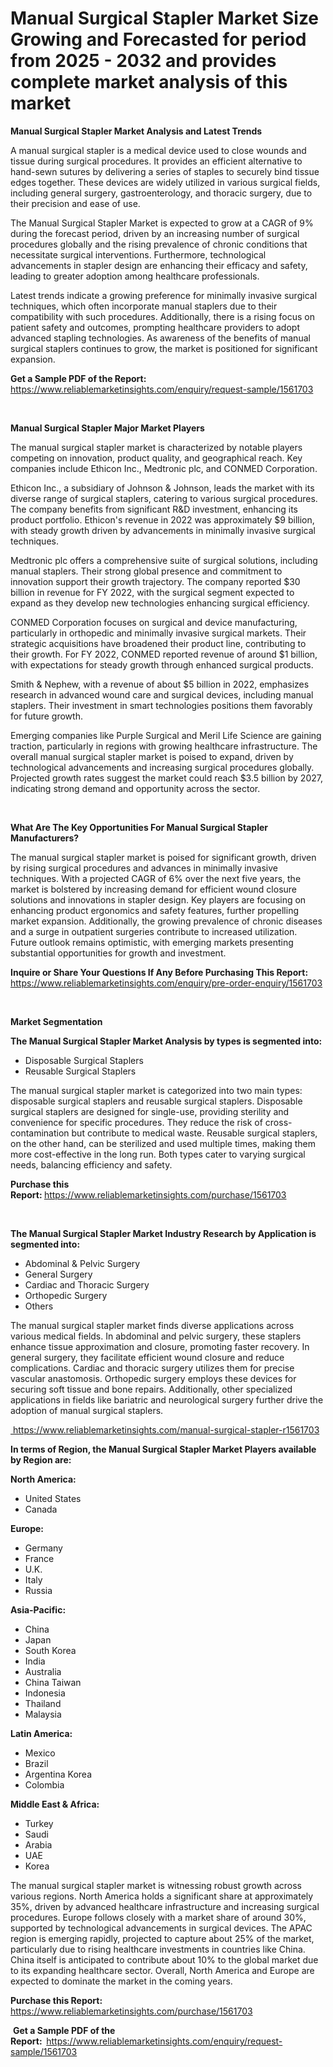 <p><h1>Manual Surgical Stapler Market Size Growing and Forecasted for period from 2025 - 2032 and provides complete market analysis of this market</h1></p><p><strong>Manual Surgical Stapler Market Analysis and Latest Trends</strong></p>
<p><p>A manual surgical stapler is a medical device used to close wounds and tissue during surgical procedures. It provides an efficient alternative to hand-sewn sutures by delivering a series of staples to securely bind tissue edges together. These devices are widely utilized in various surgical fields, including general surgery, gastroenterology, and thoracic surgery, due to their precision and ease of use.</p><p>The Manual Surgical Stapler Market is expected to grow at a CAGR of 9% during the forecast period, driven by an increasing number of surgical procedures globally and the rising prevalence of chronic conditions that necessitate surgical interventions. Furthermore, technological advancements in stapler design are enhancing their efficacy and safety, leading to greater adoption among healthcare professionals. </p><p>Latest trends indicate a growing preference for minimally invasive surgical techniques, which often incorporate manual staplers due to their compatibility with such procedures. Additionally, there is a rising focus on patient safety and outcomes, prompting healthcare providers to adopt advanced stapling technologies. As awareness of the benefits of manual surgical staplers continues to grow, the market is positioned for significant expansion.</p></p>
<p><strong>Get a Sample PDF of the Report:&nbsp;</strong> <a href="https://www.reliablemarketinsights.com/enquiry/request-sample/1561703?utm_campaign=2209&utm_medium=2&utm_source=Github&utm_content=ia&utm_term=14042025&utm_id=manual-surgical-stapler">https://www.reliablemarketinsights.com/enquiry/request-sample/1561703</a></p>
<p>&nbsp;</p>
<p><strong>Manual Surgical Stapler Major Market Players</strong></p>
<p><p>The manual surgical stapler market is characterized by notable players competing on innovation, product quality, and geographical reach. Key companies include Ethicon Inc., Medtronic plc, and CONMED Corporation. </p><p>Ethicon Inc., a subsidiary of Johnson & Johnson, leads the market with its diverse range of surgical staplers, catering to various surgical procedures. The company benefits from significant R&D investment, enhancing its product portfolio. Ethicon's revenue in 2022 was approximately $9 billion, with steady growth driven by advancements in minimally invasive surgical techniques.</p><p>Medtronic plc offers a comprehensive suite of surgical solutions, including manual staplers. Their strong global presence and commitment to innovation support their growth trajectory. The company reported $30 billion in revenue for FY 2022, with the surgical segment expected to expand as they develop new technologies enhancing surgical efficiency.</p><p>CONMED Corporation focuses on surgical and device manufacturing, particularly in orthopedic and minimally invasive surgical markets. Their strategic acquisitions have broadened their product line, contributing to their growth. For FY 2022, CONMED reported revenue of around $1 billion, with expectations for steady growth through enhanced surgical products.</p><p>Smith & Nephew, with a revenue of about $5 billion in 2022, emphasizes research in advanced wound care and surgical devices, including manual staplers. Their investment in smart technologies positions them favorably for future growth.</p><p>Emerging companies like Purple Surgical and Meril Life Science are gaining traction, particularly in regions with growing healthcare infrastructure. The overall manual surgical stapler market is poised to expand, driven by technological advancements and increasing surgical procedures globally. Projected growth rates suggest the market could reach $3.5 billion by 2027, indicating strong demand and opportunity across the sector.</p></p>
<p>&nbsp;</p>
<p><strong>What Are The Key Opportunities For Manual Surgical Stapler Manufacturers?</strong></p>
<p><p>The manual surgical stapler market is poised for significant growth, driven by rising surgical procedures and advances in minimally invasive techniques. With a projected CAGR of 6% over the next five years, the market is bolstered by increasing demand for efficient wound closure solutions and innovations in stapler design. Key players are focusing on enhancing product ergonomics and safety features, further propelling market expansion. Additionally, the growing prevalence of chronic diseases and a surge in outpatient surgeries contribute to increased utilization. Future outlook remains optimistic, with emerging markets presenting substantial opportunities for growth and investment.</p></p>
<p><strong>Inquire or Share Your Questions If Any Before Purchasing This Report:</strong> <a href="https://www.reliablemarketinsights.com/enquiry/pre-order-enquiry/1561703?utm_campaign=2209&utm_medium=2&utm_source=Github&utm_content=ia&utm_term=14042025&utm_id=manual-surgical-stapler">https://www.reliablemarketinsights.com/enquiry/pre-order-enquiry/1561703</a></p>
<p>&nbsp;</p>
<p><strong>Market Segmentation</strong></p>
<p><strong>The Manual Surgical Stapler Market Analysis by types is segmented into:</strong></p>
<p><ul><li>Disposable Surgical Staplers</li><li>Reusable Surgical Staplers</li></ul></p>
<p><p>The manual surgical stapler market is categorized into two main types: disposable surgical staplers and reusable surgical staplers. Disposable surgical staplers are designed for single-use, providing sterility and convenience for specific procedures. They reduce the risk of cross-contamination but contribute to medical waste. Reusable surgical staplers, on the other hand, can be sterilized and used multiple times, making them more cost-effective in the long run. Both types cater to varying surgical needs, balancing efficiency and safety.</p></p>
<p><strong>Purchase this Report:&nbsp;</strong><a href="https://www.reliablemarketinsights.com/purchase/1561703?utm_campaign=2209&utm_medium=2&utm_source=Github&utm_content=ia&utm_term=14042025&utm_id=manual-surgical-stapler">https://www.reliablemarketinsights.com/purchase/1561703</a></p>
<p>&nbsp;</p>
<p><strong>The Manual Surgical Stapler Market Industry Research by Application is segmented into:</strong></p>
<p><ul><li>Abdominal & Pelvic Surgery</li><li>General Surgery</li><li>Cardiac and Thoracic Surgery</li><li>Orthopedic Surgery</li><li>Others</li></ul></p>
<p><p>The manual surgical stapler market finds diverse applications across various medical fields. In abdominal and pelvic surgery, these staplers enhance tissue approximation and closure, promoting faster recovery. In general surgery, they facilitate efficient wound closure and reduce complications. Cardiac and thoracic surgery utilizes them for precise vascular anastomosis. Orthopedic surgery employs these devices for securing soft tissue and bone repairs. Additionally, other specialized applications in fields like bariatric and neurological surgery further drive the adoption of manual surgical staplers.</p></p>
<p><a href="https://www.reliablemarketinsights.com/manual-surgical-stapler-r1561703?utm_campaign=2209&utm_medium=2&utm_source=Github&utm_content=ia&utm_term=14042025&utm_id=manual-surgical-stapler">&nbsp;https://www.reliablemarketinsights.com/manual-surgical-stapler-r1561703</a></p>
<p><strong>In terms of Region, the Manual Surgical Stapler Market Players available by Region are:</strong></p>
<p>
    <p> <strong> North America: </strong>
        <ul>
            <li>United States</li>
            <li>Canada</li>
        </ul>
        </p> 
    <p> <strong> Europe: </strong>
        <ul>
            <li>Germany</li>
            <li>France</li>
            <li>U.K.</li>
            <li>Italy</li>
            <li>Russia</li>
        </ul>
        </p> 
    <p> <strong> Asia-Pacific: </strong>
        <ul>
            <li>China</li>
            <li>Japan</li>
            <li>South Korea</li>
            <li>India</li>
            <li>Australia</li>
            <li>China Taiwan</li>
            <li>Indonesia</li>
            <li>Thailand</li>
            <li>Malaysia</li>
        </ul>
        </p> 
    <p> <strong> Latin America: </strong>
        <ul>
            <li>Mexico</li>
            <li>Brazil</li>
            <li>Argentina Korea</li>
            <li>Colombia</li>
        </ul>
        </p> 
    <p> <strong> Middle East & Africa: </strong>
        <ul>
            <li>Turkey</li>
            <li>Saudi</li>
            <li>Arabia</li>
            <li>UAE</li>
            <li>Korea</li>
        </ul>
    </p>
    </p>
<p><p>The manual surgical stapler market is witnessing robust growth across various regions. North America holds a significant share at approximately 35%, driven by advanced healthcare infrastructure and increasing surgical procedures. Europe follows closely with a market share of around 30%, supported by technological advancements in surgical devices. The APAC region is emerging rapidly, projected to capture about 25% of the market, particularly due to rising healthcare investments in countries like China. China itself is anticipated to contribute about 10% to the global market due to its expanding healthcare sector. Overall, North America and Europe are expected to dominate the market in the coming years.</p></p>
<p><strong>Purchase this Report: </strong><a href="https://www.reliablemarketinsights.com/purchase/1561703?utm_campaign=2209&utm_medium=2&utm_source=Github&utm_content=ia&utm_term=14042025&utm_id=manual-surgical-stapler">https://www.reliablemarketinsights.com/purchase/1561703</a></p>
<p>&nbsp;<strong>Get a Sample PDF of the Report:&nbsp;&nbsp;</strong><a href="https://www.reliablemarketinsights.com/enquiry/request-sample/1561703?utm_campaign=2209&utm_medium=2&utm_source=Github&utm_content=ia&utm_term=14042025&utm_id=manual-surgical-stapler">https://www.reliablemarketinsights.com/enquiry/request-sample/1561703</a></p>
<p><strong></strong></p>
<p><p></p><p></p><p></p></p>